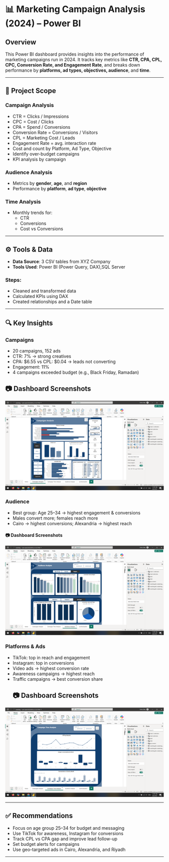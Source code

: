 # 📊 Marketing Campaign Analysis (2024) – Power BI

## Overview

This Power BI dashboard provides insights into the performance of marketing campaigns run in 2024. It tracks key metrics like **CTR, CPA, CPL, CPC, Conversion Rate, and Engagement Rate**, and breaks down performance by **platforms, ad types, objectives, audience**, and **time**.

---

## 📌 Project Scope

### Campaign Analysis
- CTR = Clicks / Impressions  
- CPC = Cost / Clicks  
- CPA = Spend / Conversions  
- Conversion Rate = Conversions / Visitors  
- CPL = Marketing Cost / Leads  
- Engagement Rate = avg. interaction rate  
- Cost and count by Platform, Ad Type, Objective  
- Identify over-budget campaigns  
- KPI analysis by campaign

### Audience Analysis
- Metrics by **gender**, **age**, and **region**
- Performance by **platform**, **ad type**, **objective**

### Time Analysis
- Monthly trends for:
  - CTR
  - Conversions
  - Cost vs Conversions

---

## ⚙️ Tools & Data

- **Data Source**: 3 CSV tables from XYZ Company
- **Tools Used**: Power BI (Power Query, DAX),SQL Server

### Steps:
- Cleaned and transformed data
- Calculated KPIs using DAX
- Created relationships and a Date table

---

## 🔍 Key Insights

### Campaigns
- 20 campaigns, 152 ads
- CTR: 7% → strong creatives
- CPA: $6.55 vs CPL: $0.04 → leads not converting
- Engagement: 11%
- 4 campaigns exceeded budget (e.g., Black Friday, Ramadan)
## 📷 Dashboard Screenshots
![Sales Dashboard](images/2025-08-08(1).png)


### Audience
- Best group: Age 25–34 → highest engagement & conversions
- Males convert more; females reach more
- Cairo → highest conversions; Alexandria → highest reach
#### 📷 Dashboard Screenshots
![Sales Dashboard](images/2025-08-08(3).png)

### Platforms & Ads
- TikTok: top in reach and engagement  
- Instagram: top in conversions  
- Video ads → highest conversion rate  
- Awareness campaigns → highest reach  
- Traffic campaigns → best conversion share
  ## 📷 Dashboard Screenshots
![Sales Dashboard](images/2025-08-08(2).png)

---

## ✅ Recommendations

- Focus on age group 25–34 for budget and messaging
- Use TikTok for awareness, Instagram for conversions
- Track CPL vs CPA gap and improve lead follow-up
- Set budget alerts for campaigns
- Use geo-targeted ads in Cairo, Alexandria, and Riyadh

---
